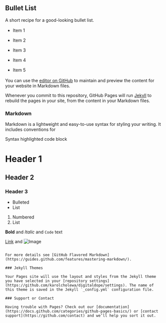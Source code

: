 ## Bullet List
A short recipe for a good-looking bullet list.

  <ul style="margin:0; margin-left: 25px; padding:0;">
  <li style="line-height: 22px; margin-bottom: 10px">Item 1</li>
  <li style="line-height: 22px; margin-bottom: 10px">Item 2</li>
  <li style="line-height: 22px; margin-bottom: 10px">Item 3</li>
  <li style="line-height: 22px; margin-bottom: 10px">Item 4</li>
  <li style="line-height: 22px; margin-bottom: 10px">Item 5</li>
  </ul>




You can use the [editor on GitHub](https://github.com/karolcholewa/digitaldope/edit/gh-pages/index.md) to maintain and preview the content for your website in Markdown files.

Whenever you commit to this repository, GitHub Pages will run [Jekyll](https://jekyllrb.com/) to rebuild the pages in your site, from the content in your Markdown files.

### Markdown

Markdown is a lightweight and easy-to-use syntax for styling your writing. It includes conventions for

Syntax highlighted code block

# Header 1
## Header 2
### Header 3

- Bulleted
- List

1. Numbered
2. List

**Bold** and _Italic_ and `Code` text

[Link](url) and ![Image](src)
```

For more details see [GitHub Flavored Markdown](https://guides.github.com/features/mastering-markdown/).

### Jekyll Themes

Your Pages site will use the layout and styles from the Jekyll theme you have selected in your [repository settings](https://github.com/karolcholewa/digitaldope/settings). The name of this theme is saved in the Jekyll `_config.yml` configuration file.

### Support or Contact

Having trouble with Pages? Check out our [documentation](https://docs.github.com/categories/github-pages-basics/) or [contact support](https://github.com/contact) and we’ll help you sort it out.
